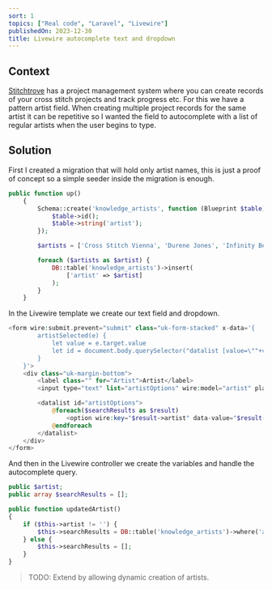 ```yaml
---
sort: 1
topics: ["Real code", "Laravel", "Livewire"]
publishedOn: 2023-12-30
title: Livewire autocomplete text and dropdown
---
```


## Context

<a href="https://stitchtrove.com" target="_blank">Stitchtrove</a> has a project management system where you can create records of your cross stitch projects and track progress etc. For this we have a pattern artist field. When creating multiple project records for the same artist it can be repetitive so I wanted the field to autocomplete with a list of regular artists when the user begins to type.

## Solution

First I created a migration that will hold only artist names, this is just a proof of concept so a simple seeder inside the migration is enough.

```php
public function up()
    {
        Schema::create('knowledge_artists', function (Blueprint $table) {
            $table->id();
            $table->string('artist');
        });

        $artists = ['Cross Stitch Vienna', 'Durene Jones', 'Infinity Bear Designs', 'Lord Libidan', 'Monsterous Designs', 'Night Spirit Studio', 'Owl Forest', 'Pibble Patterns', 'Stitchbucket', 'Stitched Cat', 'Tangled Threads and Things', 'The Retro Stitcher', 'Tiny Modernist', 'WitchyStitcher', 'Lola Crow Cross Stitch', 'Circle Cross Cross Stitch'];

        foreach ($artists as $artist) {
            DB::table('knowledge_artists')->insert(
                ['artist' => $artist]
            );
        }
    }

```

In the Livewire template we create our text field and dropdown.

```php
<form wire:submit.prevent="submit" class="uk-form-stacked" x-data='{
        artistSelected(e) {
            let value = e.target.value
            let id = document.body.querySelector("datalist [value=\""+value+"\"]").dataset.value
        }
    }'>
    <div class="uk-margin-bottom">
        <label class="" for="Artist">Artist</label>
        <input type="text" list="artistOptions" wire:model="artist" placeholder="Artist" class="uk-input" x-on:change.debounce.500ms="artistSelected($event)">

        <datalist id="artistOptions">
            @foreach($searchResults as $result)
                <option wire:key="$result->artist" data-value="$result->artist" value="$result->artist"></option>
            @endforeach
        </datalist>
    </div>
</form>
```

And then in the Livewire controller we create the variables and handle the autocomplete query.

```php
public $artist;
public array $searchResults = [];

public function updatedArtist()
{
    if ($this->artist != '') {
        $this->searchResults = DB::table('knowledge_artists')->where('artist', 'LIKE', '%' . $this->artist . '%')->orderBy('artist', 'asc')->get()->toArray();
    } else {
        $this->searchResults = [];
    }
}
```

> TODO: Extend by allowing dynamic creation of artists.
